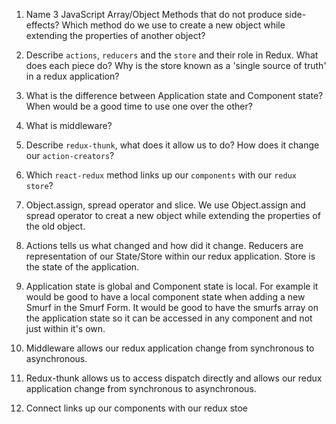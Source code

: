 1.  Name 3 JavaScript Array/Object Methods that do not produce side-effects? Which method do we use to create a new object while extending the properties of another object?
1.  Describe `actions`, `reducers` and the `store` and their role in Redux. What does each piece do? Why is the store known as a 'single source of truth' in a redux application?
1.  What is the difference between Application state and Component state? When would be a good time to use one over the other?
1.  What is middleware?
1.  Describe `redux-thunk`, what does it allow us to do? How does it change our `action-creators`?
1.  Which `react-redux` method links up our `components` with our `redux store`?

1.  Object.assign, spread operator and slice. We use Object.assign and spread operator to creat a new object while extending the properties of the old object.
1.  Actions tells us what changed and how did it change. Reducers are representation of our State/Store within our redux application. Store is the state of the application.
1.  Application state is global and Component state is local. For example it would be good to have a local component state when adding a new Smurf in the Smurf Form. It would be good to have the smurfs array on the application state so it can be accessed in any component and not just within it's own.
1.  Middleware allows our redux application change from synchronous to asynchronous.
1.  Redux-thunk allows us to access dispatch directly and allows our redux application change from synchronous to asynchronous.
1.  Connect links up our components with our redux stoe

